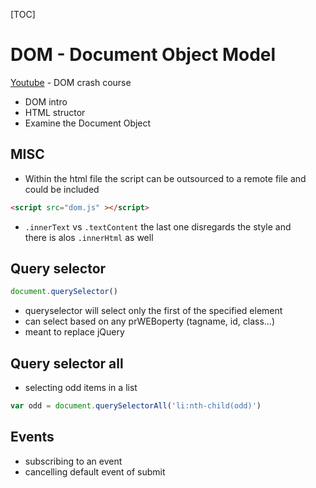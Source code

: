 [TOC]

# DOM - Document Object Model
[Youtube](https://www.youtube.com/watch?v=0ik6X4DJKCc) - DOM crash course

* DOM intro
* HTML structor
* Examine the Document Object


## MISC

* Within the html file the script can be outsourced to a remote file and could be included

```html
<script src="dom.js" ></script>  
```

* `.innerText` vs `.textContent` the last one disregards the style and  
  there is alos `.innerHtml` as well 

## Query selector

```js
document.querySelector()
```

* queryselector will select only the first of the specified element
* can select based on any prWEBoperty (tagname, id, class...)
* meant to replace jQuery

## Query selector all

* selecting odd items in a list 
```js
var odd = document.querySelectorAll('li:nth-child(odd)')
```


## Events

* subscribing to an event
* cancelling default event of submit



